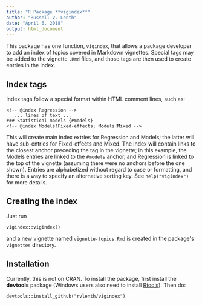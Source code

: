 ```yaml
---
title: "R Package **vigindex**"
author: "Russell V. Lenth"
date: "April 6, 2018"
output: html_document
---
```

This package has one function, `vigindex`, that allows a package developer
to add an index of topics covered in Markdown vignettes. Special tags may
be added to the vignette `.Rmd` files, and those tags are then used to 
create entries in the index. 

## Index tags
Index tags follow a special format within HTML comment lines, such as:
```
<!-- @index Regression -->
   ... lines of text ...
### Statistical models {#models}
<!-- @index Models!Fixed-effects; Models!Mixed -->
```
This will create main index extries for Regression and Models;
the latter will have sub-entries for Fixed-effects and Mixed. The
index will contain links to the closest anchor preceding
the tag in the vignette; in this example, the Models entries are
linked to the `#models` anchor, and Regression is linked to
the top of the vignette (assuming there were no anchors before
the one shown). Entries are alphabetized without regard to case or
formatting, and there is a way to specify an alternative sorting key.
See `help("vigindex")` for more details.

## Creating the index
Just run
```
vigindex::vigindex()
```
and a new vignette named `vignette-topics.Rmd` is created in the 
package's `vignettes` directory.

## Installation
Currently, this is not on CRAN. To install the package, first
install the **devtools** package (Windows users also need
to install [Rtools](https://cran.r-project.org/bin/windows/Rtools/)).
Then do:
```
devtools::install_github("rvlenth/vigindex")
```
